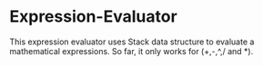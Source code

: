 # Expression-Evaluator

This expression evaluator uses Stack data structure to evaluate a mathematical expressions. So far, it only works for (+,-,^,/ and *). 
